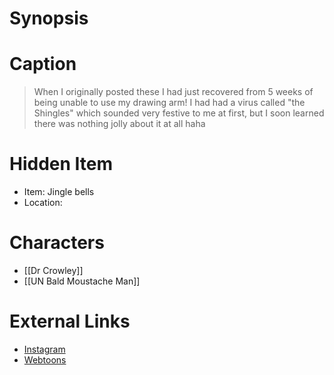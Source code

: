 # Synopsis


# Caption
> When I originally posted these I had just recovered from 5 weeks of being unable to use my drawing arm! I had had a virus called "the Shingles" which sounded very festive to me at first, but I soon learned there was nothing jolly about it at all haha

# Hidden Item
* Item: Jingle bells
* Location: <strike></strike>

# Characters
* [[Dr Crowley]]
* [[UN Bald Moustache Man]]

# External Links
* [Instagram](https://www.instagram.com/p/CJEzBFZj38p/?igshid=YmMyMTA2M2Y=)
* [Webtoons](https://www.webtoons.com/en/challenge/twistwood-tales/62-shingles/viewer?title_no=344740&episode_no=67)